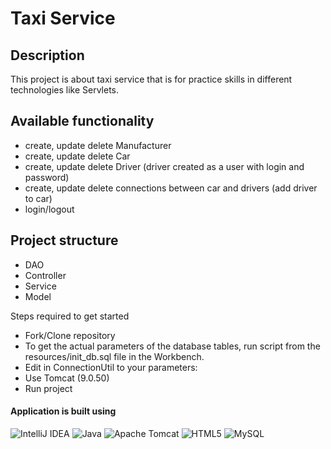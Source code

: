 ﻿# Taxi Service

## Description
This project is about taxi service that is for practice skills in different technologies like Servlets.

## Available functionality
- create, update delete Manufacturer
- create, update delete Car
- create, update delete Driver (driver created as a user with login and password)
- create, update delete connections between car and drivers (add driver to car)
- login/logout

## Project structure
- DAO
- Controller
- Service
- Model


Steps required to get started

- Fork/Clone repository
- To get the actual parameters of the database tables,
  run script from the resources/init_db.sql file in the Workbench.
- Edit in ConnectionUtil to your parameters:
- Use Tomcat (9.0.50)
- Run project




#### Application is built using
![IntelliJ IDEA](https://img.shields.io/badge/IntelliJIDEA-000000.svg?style=for-the-badge&logo=intellij-idea&logoColor=white)
![Java](https://img.shields.io/badge/java-%23ED8B00.svg?style=for-the-badge&logo=java&logoColor=white)
![Apache Tomcat](https://img.shields.io/badge/apache%20tomcat-%23F8DC75.svg?style=for-the-badge&logo=apache-tomcat&logoColor=black)
![HTML5](https://img.shields.io/badge/html5-%23E34F26.svg?style=for-the-badge&logo=html5&logoColor=white)
![MySQL](https://img.shields.io/badge/mysql-%2300f.svg?style=for-the-badge&logo=mysql&logoColor=white)


